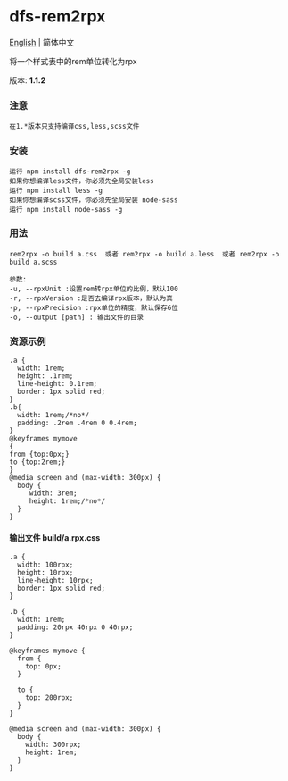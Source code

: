 # dfs-rem2rpx
[English](./README.md) | 简体中文

将一个样式表中的rem单位转化为rpx

版本: **1.1.2**
### 注意 
    在1.*版本只支持编译css,less,scss文件

### 安装

    运行 npm install dfs-rem2rpx -g
    如果你想编译less文件，你必须先全局安装less
    运行 npm install less -g
    如果你想编译scss文件，你必须先全局安装 node-sass
    运行 npm install node-sass -g

### 用法

```
rem2rpx -o build a.css  或者 rem2rpx -o build a.less  或者 rem2rpx -o build a.scss

参数:
-u, --rpxUnit :设置rem转rpx单位的比例，默认100
-r, --rpxVersion :是否去编译rpx版本，默认为真
-p, --rpxPrecision :rpx单位的精度，默认保存6位
-o, --output [path] : 输出文件的目录 
```

### 资源示例


```
.a {
  width: 1rem;
  height: .1rem;
  line-height: 0.1rem;
  border: 1px solid red;
}
.b{
  width: 1rem;/*no*/
  padding: .2rem .4rem 0 0.4rem;
}
@keyframes mymove
{
from {top:0px;}
to {top:2rem;}
}
@media screen and (max-width: 300px) {
  body {
     width: 3rem;
     height: 1rem;/*no*/
  }
}
```

#### 输出文件  build/a.rpx.css

```
.a {
  width: 100rpx;
  height: 10rpx;
  line-height: 10rpx;
  border: 1px solid red;
}

.b {
  width: 1rem;
  padding: 20rpx 40rpx 0 40rpx;
}

@keyframes mymove {
  from {
    top: 0px;
  }

  to {
    top: 200rpx;
  }
}

@media screen and (max-width: 300px) {
  body {
    width: 300rpx;
    height: 1rem;
  }
}
```
